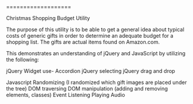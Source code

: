 ===================

Christmas Shopping Budget Utility

The purpose of this utility is to be able to get a general idea about typical costs of generic gifts in order to determine an adequate budget for a shopping list. The gifts are actual items found on Amazon.com.

This demonstrates an understanding of jQuery and JavaScript by utilizing the following:

jQuery Widget use- Accordion
jQuery selecting
jQuery drag and drop

Javascript 
Randomizing (I randomized which gift images are placed under the tree)
DOM traversing
DOM manipulation (adding and removing elements, classes)
Event Listening
Playing Audio
